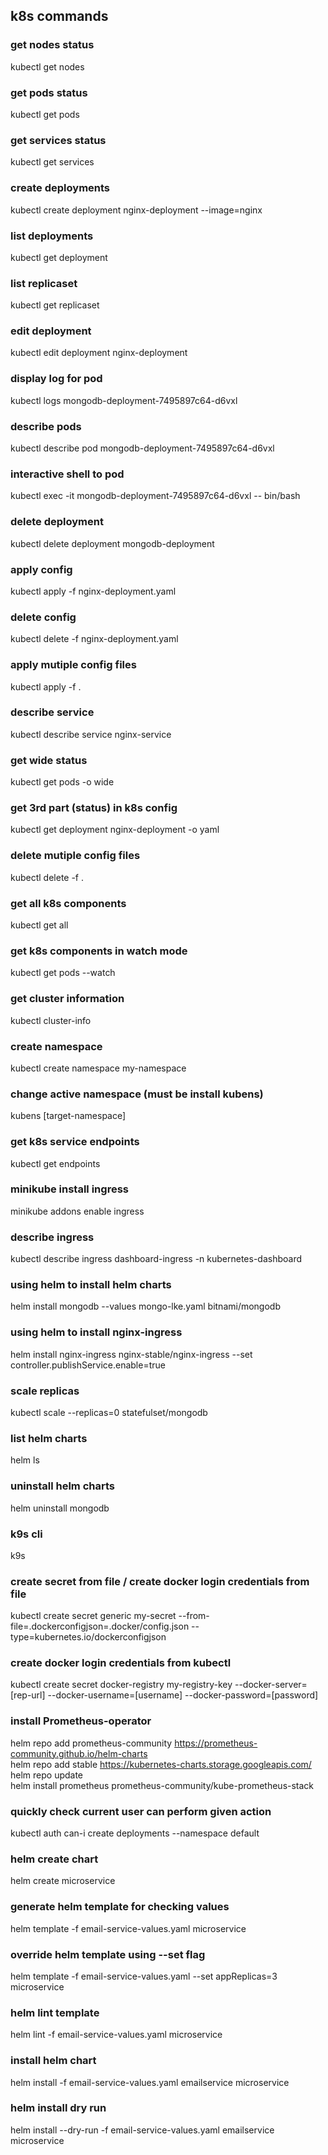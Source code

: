 ## k8s commands

### get nodes status
kubectl get nodes

### get pods status
kubectl get pods

### get services status
kubectl get services

### create deployments
kubectl create deployment nginx-deployment --image=nginx

### list deployments
kubectl get deployment

### list replicaset
kubectl get replicaset

### edit deployment
kubectl edit deployment nginx-deployment

### display log for pod
kubectl logs mongodb-deployment-7495897c64-d6vxl

### describe pods
kubectl describe pod mongodb-deployment-7495897c64-d6vxl

### interactive shell to pod
kubectl exec -it mongodb-deployment-7495897c64-d6vxl -- bin/bash

### delete deployment
kubectl delete deployment mongodb-deployment

### apply config
kubectl apply -f nginx-deployment.yaml 

### delete config
kubectl delete -f nginx-deployment.yaml 

### apply mutiple config files
kubectl apply -f .

### describe service
kubectl describe service nginx-service

### get wide status
kubectl get pods -o wide

### get 3rd part (status) in k8s config
kubectl get deployment nginx-deployment -o yaml

### delete mutiple config files
kubectl delete -f .

### get all k8s components
kubectl get all

### get k8s components in watch mode
kubectl get pods --watch

### get cluster information
kubectl cluster-info

### create namespace
kubectl create namespace my-namespace

### change active namespace (must be install kubens)
kubens [target-namespace]

### get k8s service endpoints
kubectl get endpoints

### minikube install ingress
minikube addons enable ingress 

### describe ingress
kubectl describe ingress dashboard-ingress -n kubernetes-dashboard

### using helm to install helm charts
helm install mongodb --values mongo-lke.yaml bitnami/mongodb

### using helm to install nginx-ingress
helm install nginx-ingress nginx-stable/nginx-ingress --set controller.publishService.enable=true

### scale replicas
kubectl scale --replicas=0 statefulset/mongodb

### list helm charts
helm ls

### uninstall helm charts
helm uninstall mongodb

### k9s cli
k9s

### create secret from file / create docker login credentials from file
kubectl create secret generic my-secret --from-file=.dockerconfigjson=.docker/config.json --type=kubernetes.io/dockerconfigjson

### create docker login credentials from kubectl
kubectl create secret docker-registry my-registry-key --docker-server=[rep-url] --docker-username=[username] --docker-password=[password]


### install Prometheus-operator
helm repo add prometheus-community https://prometheus-community.github.io/helm-charts <br>
helm repo add stable https://kubernetes-charts.storage.googleapis.com/ <br>
helm repo update <br>
helm install prometheus prometheus-community/kube-prometheus-stack

### quickly check current user can perform given action
kubectl auth can-i create deployments --namespace default

### helm create chart
helm create microservice

### generate helm template for checking values
helm template -f email-service-values.yaml microservice

### override helm template using  --set flag
helm template -f email-service-values.yaml --set appReplicas=3 microservice

### helm lint template
helm lint -f email-service-values.yaml microservice

### install helm chart
helm install -f email-service-values.yaml emailservice microservice  

### helm install dry run
helm install --dry-run -f email-service-values.yaml emailservice microservice  
